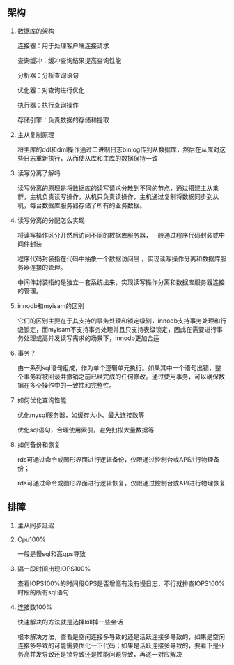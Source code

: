 ## 架构

1. 数据库的架构

   连接器：用于处理客户端连接请求

   查询缓冲：缓冲查询结果提高查询性能

   分析器：分析查询语句

   优化器：对查询进行优化

   执行器：执行查询操作

   存储引擎：负责数据的存储和提取

2. 主从复制原理

   将主库的ddl和dml操作通过二进制日志binlog传到从数据库，然后在从库对这些日志重新执行，从而使从库和主库的数据保持一致

3. 读写分离了解吗

   读写分离的原理是将数据库的读写请求分散到不同的节点，通过搭建主从集群，主机负责读写操作，从机只负责读操作，主机通过复制将数据同步到从机，每台数据库服务器存储了所有的业务数据。

4. 读写分离的分配怎么实现

   将读写操作区分开然后访问不同的数据库服务器，一般通过程序代码封装或中间件封装

   程序代码封装指在代码中抽象一个数据访问层 ，实现读写操作分离和数据库服务器连接的管理。

   中间件封装指的是独立一套系统出来，实现读写操作分离和数据库服务器连接的管理。

5. innodb和myisam的区别

   它们的区别主要在于其支持的事务处理和锁定级别，innodb支持事务处理和行级锁定，而myisam不支持事务处理并且只支持表级锁定，因此在需要进行事务处理或高并发读写需求的场景下，innodb更加合适

6. 事务？

   由一系列sql语句组成，作为单个逻辑单元执行。如果其中一个语句出错，整个事务将被回滚并撤销之前已经完成的任何修改。通过使用事务，可以确保数据在多个操作中的一致性和完整性。

7. 如何优化查询性能

   优化mysql服务器，如缓存大小、最大连接数等

   优化sql语句，合理使用索引，避免扫描大量数据等

8. 如何备份和恢复

   rds可通过命令或图形界面进行逻辑备份，仅限通过控制台或API进行物理备份；

   rds可通过命令或图形界面进行逻辑恢复，仅限通过控制台或API进行物理恢复

## 排障

1. 主从同步延迟

   

2. Cpu100%

   一般是慢sql和高qps导致

3. 隔一段时间出现IOPS100%

   查看IOPS100%的时间段QPS是否增高有没有慢日志，不行就排查IOPS100%时段的所有sql语句

4. 连接数100%

   快速解决的方法就是选择kill掉一些会话

   根本解决方法，查看是空闲连接多导致的还是活跃连接多导致的，如果是空闲连接多导致的可能需要优化一下代码；如果是活跃连接多导致的，要看下是业务高并发导致还是锁导致还是性能问题导致，再逐一对应解决